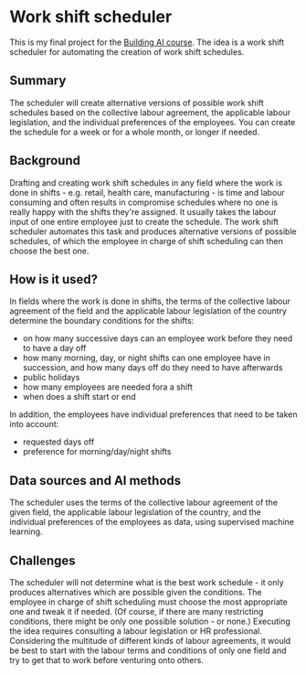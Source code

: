 # Work shift scheduler

This is my final project for the [Building AI course](https://buildingai.elementsofai.com). The idea is a work shift scheduler for automating the creation of work shift schedules.

## Summary

The scheduler will create alternative versions of possible work shift schedules based on the collective labour agreement, the applicable labour legislation, and the individual preferences of the employees. You can create the schedule for a week or for a whole month, or longer if needed.

## Background

Drafting and creating work shift schedules in any field where the work is done in shifts - e.g. retail, health care, manufacturing - is time and labour consuming and often results in compromise schedules where no one is really happy with the shifts they're assigned. It usually takes the labour input of one entire employee just to create the schedule. The work shift scheduler automates this task and produces alternative versions of possible schedules, of which the employee in charge of shift scheduling can then choose the best one.

## How is it used?

In fields where the work is done in shifts, the terms of the collective labour agreement of the field and the applicable labour legislation of the country determine the boundary conditions for the shifts:
* on how many successive days can an employee work before they need to have a day off
* how many morning, day, or night shifts can one employee have in succession, and how many days off do they need to have afterwards
* public holidays
* how many employees are needed fora a shift
* when does a shift start or end

In addition, the employees have individual preferences that need to be taken into account:
* requested days off
* preference for morning/day/night shifts

## Data sources and AI methods

The scheduler uses the terms of the collective labour agreement of the given field, the applicable labour legislation of the country, and the individual preferences of the employees as data, using supervised machine learning.

## Challenges

The scheduler will not determine what is the best work schedule - it only produces alternatives which are possible given the conditions. The employee in charge of shift scheduling must choose the most appropriate one and tweak it if needed. (Of course, if there are many restricting conditions, there might be only one possible solution - or none.) Executing the idea requires consulting a labour legislation or HR professional. Considering the multitude of different kinds of labour agreements, it would be best to start with the labour terms and conditions of only one field and try to get that to work before venturing onto others.
